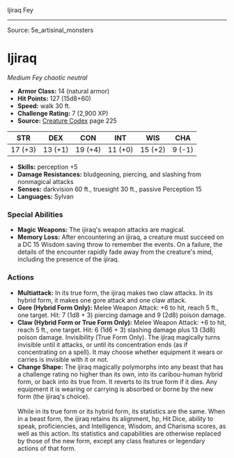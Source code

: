 <MonsterName/>Ijiraq</MonsterName>
<CreatureType/>Fey</CreatureType>



---

Source: 5e_artisinal_monsters

# Ijiraq

*Medium* *Fey* *chaotic neutral*

- **Armor Class:** 14 (natural armor)
- **Hit Points:** 127 (15d8+60)
- **Speed:** walk 30 ft.
- **Challenge Rating:** 7 (2,900 XP)
- **Source:** [Creature Codex](https://koboldpress.com/kpstore/product/creature-codex-for-5th-edition-dnd) page 225

| STR | DEX | CON | INT | WIS | CHA |
| --- | --- | --- | --- | --- | --- |
| 17 (+3) | 13 (+1) | 19 (+4) | 11 (+0) | 15 (+2) | 9 (-1) |

- **Skills:** perception +5
- **Damage Resistances:** bludgeoning, piercing, and slashing from nonmagical attacks
- **Senses:** darkvision 60 ft., truesight 30 ft., passive Perception 15
- **Languages:** Sylvan

### Special Abilities

- **Magic Weapons:** The ijiraq's weapon attacks are magical.
- **Memory Loss:** After encountering an ijiraq, a creature must succeed on a DC 15 Wisdom saving throw to remember the events. On a failure, the details of the encounter rapidly fade away from the creature's mind, including the presence of the ijiraq.

### Actions

- **Multiattack:** In its true form, the ijiraq makes two claw attacks. In its hybrid form, it makes one gore attack and one claw attack.
- **Gore (Hybrid Form Only):** Melee Weapon Attack: +6 to hit, reach 5 ft., one target. Hit: 7 (1d8 + 3) piercing damage and 9 (2d8) poison damage.
- **Claw (Hybrid Form or True Form Only):** Melee Weapon Attack: +6 to hit, reach 5 ft., one target. Hit: 6 (1d6 + 3) slashing damage plus 13 (3d8) poison damage. Invisibility (True Form Only). The ijiraq magically turns invisible until it attacks, or until its concentration ends (as if concentrating on a spell). It may choose whether equipment it wears or carries is invisible with it or not.
- **Change Shape:** The ijiraq magically polymorphs into any beast that has a challenge rating no higher than its own, into its caribou-human hybrid form, or back into its true from. It reverts to its true form if it dies. Any equipment it is wearing or carrying is absorbed or borne by the new form (the ijiraq's choice). <br><br>While in its true form or its hybrid form, its statistics are the same. When in a beast form, the ijiraq retains its alignment, hp, Hit Dice, ability to speak, proficiencies, and Intelligence, Wisdom, and Charisma scores, as well as this action. Its statistics and capabilities are otherwise replaced by those of the new form, except any class features or legendary actions of that form.




